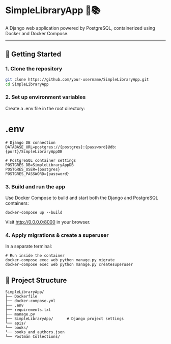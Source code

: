 # SimpleLibraryApp 🐳📚

A Django web application powered by PostgreSQL, containerized using Docker and Docker Compose.

---

## 🚀 Getting Started

### 1. Clone the repository

```bash
git clone https://github.com/your-username/SimpleLibraryApp.git
cd SimpleLibraryApp
```

### 2. Set up environment variables
Create a .env file in the root directory:

# .env
```
# Django DB connection
DATABASE_URL=postgres://{postgres}:{password}@db:{port}/SimpleLibraryAppDB

# PostgreSQL container settings
POSTGRES_DB=SimpleLibraryAppDB
POSTGRES_USER={postgres}
POSTGRES_PASSWORD={password}
```

### 3. Build and run the app
Use Docker Compose to build and start both the Django and PostgreSQL containers:

```
docker-compose up --build
```

Visit http://0.0.0.0:8000 in your browser.

### 4. Apply migrations & create a superuser
In a separate terminal:

```
# Run inside the container
docker-compose exec web python manage.py migrate
docker-compose exec web python manage.py createsuperuser
```

## 📁 Project Structure
```
SimpleLibraryApp/
├── Dockerfile
├── docker-compose.yml
├── .env
├── requirements.txt
├── manage.py
├── SimpleLibraryApp/      # Django project settings
└── apis/
└── books/
└── books_and_authors.json
└── Postman Collections/
```